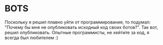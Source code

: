 # BOTS
Поскольку я решил плавно уйти от программирования, то подумал: "Почему бы мне не опубликовать исходный код своих ботов?". Так вот, решил опубликовать. Опытные программисты, не хейтите за код, я всегда был любителем :)
